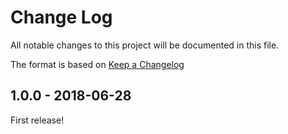 # Change Log
All notable changes to this project will be documented in this file.

The format is based on [Keep a Changelog](http://keepachangelog.com/) 

## 1.0.0 - 2018-06-28
First release!